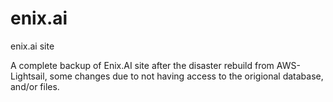 # enix.ai
enix.ai site 

A complete backup of Enix.AI site after the disaster rebuild from AWS-Lightsail, some changes due to not having access to the origional database, and/or files.


